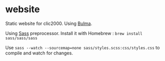 # website

Static website for clic2000. Using [Bulma](https://bulma.io).

Using [Sass](https://sass-lang.com/) preprocessor. Install it with Homebrew : ```brew install sass/sass/sass```

Use ``sass --watch --sourcemap=none sass/styles.scss:css/styles.css`` to compile and watch for changes.
